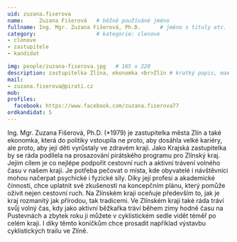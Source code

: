 ```yaml
---
uid: zuzana.fiserova
name:     Zuzana Fišerová  	# běžně používáné jméno
fullname: Ing. Mgr. Zuzana Fišerová, Ph.D.  	# jméno s tituly etc.
category:                   # kategorie: clenove
- clenove
- zastupitele
- kandidat

img: people/zuzana-fiserova.jpg   # 165 x 220
description: zastupitelka Zlína, ekonomka <br>Zlín # kratký popis, max 160 znaků
mail:
- zuzana.fiserova@pirati.cz
mob:			  
profiles:
  facebook: https://www.facebook.com/zuzana.fiserova77
ordkandidat: 5
---
```


Ing. Mgr. Zuzana Fišerová, Ph.D. (*1979) je zastupitelka města Zlín a také ekonomka, která do politiky vstoupila ne proto, aby dosáhla velké kariéry, ale proto, aby její děti vyrůstaly ve zdravém kraji. Jako Krajská zastupitelka by se ráda podílela na prosazování pirátského programu pro Zlínský kraj. Jejím cílem je co nejlépe podpořit cestovní ruch a aktivní trávení volného času v našem kraji. Je potřeba pečovat o místa, kde obyvatelé i návštěvníci mohou načerpat psychické i fyzické síly. Díky její profesi a akademické činnosti, chce uplatnit své zkušenosti na koncepčním plánu, který pomůže oživit nejen cestovní ruch. Na Zlínském kraji oceňuje především to, jak je kraj rozmanitý jak přírodou, tak tradicemi. Ve Zlínském kraji také ráda tráví svůj volný čas, kdy jako aktivní běžkařka tráví během zimy hodně času na Pustevnách a zbytek roku ji můžete v cyklistickém sedle vidět téměř po celém kraji. I díky těmto koníčkům chce prosadit například výstavbu cyklistických trailu ve Zlíně.
